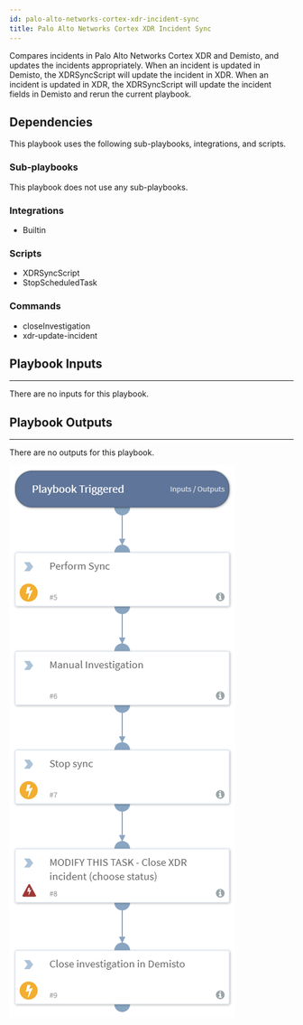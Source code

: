 ```yaml
---
id: palo-alto-networks-cortex-xdr-incident-sync
title: Palo Alto Networks Cortex XDR Incident Sync
---
```


Compares incidents in Palo Alto Networks Cortex XDR and Demisto, and updates the incidents appropriately. When an incident is updated in Demisto, the XDRSyncScript will update the incident in XDR. When an incident is updated in XDR, the XDRSyncScript will update the incident fields in Demisto and rerun the current playbook.

## Dependencies
This playbook uses the following sub-playbooks, integrations, and scripts.

### Sub-playbooks
This playbook does not use any sub-playbooks.

### Integrations
* Builtin

### Scripts
* XDRSyncScript
* StopScheduledTask

### Commands
* closeInvestigation
* xdr-update-incident

## Playbook Inputs
---
There are no inputs for this playbook.

## Playbook Outputs
---
There are no outputs for this playbook.

![PaloAltoNetworks_Cortex_XDR_Incident_Sync](https://github.com/ElazarK/content-docs/blob/master/images/playbooks/Cortex_XDR_Incident_Sync.png)

